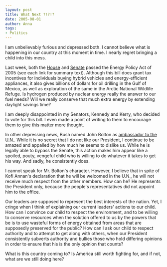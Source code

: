 ```yaml
---
layout: post
title: What Next ?!?!?
date: 2005-08-01
author: Anna
tags:
- Politics
---
```


I am unbelievably furious and depressed both. I cannot believe what is happening in our country at this moment in time. I nearly regret bringing a child into this mess.
	
Last week, both the <a href="http://www.vote-smart.org/issue_keyvote_detail.php?vote_id=3509">House</a> and <a href="http://www.vote-smart.org/issue_keyvote_detail.php?vote_id=3559">Senate</a> passed the Energy Policy Act of 2005 (see each link for summary text). Although this bill does grant tax incentives for individuals buying hybrid vehicles and energy-efficient appliances, it also gives billions of dollars for oil drilling in the Gulf of Mexico, as well as exploration of the same in the Arctic National Wildlife Refuge. Is hydrogen produced by nuclear energy really the answer to our fuel needs? Will we really conserve that much extra energy by extending daylight savings time? 

I am deeply disappointed in my Senators, Kennedy and Kerry, who decided to vote for this bill. I even made a point of writing to them to encourage them to give this matter more thought. 
	
In other depressing news, Bush named John Bolton as <a href="http://www.cnn.com/2005/POLITICS/08/01/bolton.appointment/index.html"> ambassador to the U.N.</a>. While it is no secret that I do not like our President, I continue to be amazed and appalled by how much he seems to dislike us. While he is legally able to bypass the Senate, this action makes him appear like a spoiled, pouty, vengeful child who is willing to do whatever it takes to get his way. And sadly, he consistently does.
	
I cannot speak for Mr. Bolton's character. However, I believe that in spite of Kofi Annan's declaration that he will be welcomed in the U.N., he will not receive much respect from the other members. How can he? He represents the President only, because the people's representatives did not appoint him to the office.
	
Our leaders are supposed to represent the best interests of the nation. Yet, I cringe when I think of explaining our current leaders' actions to our child. How can I convince our child to respect the environment, and to be willing to conserve resources when the solution offered to us by the powers that be is to use wasteful forms of energy obtained from areas that are supposedly preserved for the public? How can I ask our child to respect authority and to attempt to get along with others, when our President consistently subverts authority and bullies those who hold differing opinions in order to ensure that his is the only opinion that counts?
	
What is this country coming to? Is America still worth fighting for, and if not, what are we still doing here?